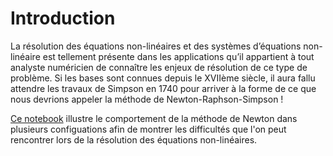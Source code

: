 # Introduction

La résolution des équations non-linéaires et des systèmes d’équations non-linéaire est tellement présente dans les applications qu’il appartient à tout analyste numéricien de connaître les enjeux de résolution de ce type de problème. Si les bases sont connues depuis le XVIIème siècle, il aura fallu attendre les travaux de Simpson en 1740 pour arriver à la forme de ce que nous devrions appeler la méthode de Newton-Raphson-Simpson !

[Ce notebook](./exemples.ipynb) illustre le comportement de la méthode de Newton dans plusieurs configuations afin de montrer les difficultés que l'on peut rencontrer lors de la résolution des équations non-linéaires.
